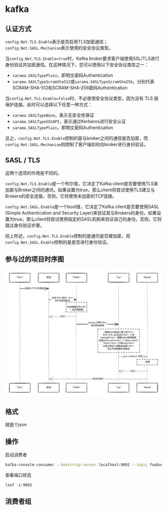 # kafka

## 认证方式

`config.Net.TLS.Enable`表示是否启用TLS加密通信；`config.Net.SASL.Mechanism`表示使用的安全协议类型。

当`config.Net.TLS.Enable=true`时，Kafka broker要求客户端使用SSL/TLS进行身份验证并加密通信。在这种情况下，您可以使用以下安全协议类型之一：

* `sarama.SASLTypePlain`，即明文密码Authentication
* `sarama.SASLTypeScramSha512`或`sarama.SASLTypeScramSha256`，分别代表SCRAM-SHA-512和SCRAM-SHA-256密码Authentication

当`config.Net.TLS.Enable=false`时，不必使用安全协议类型，因为没有 TLS 层保护连接。此时可以选择以下任意一种方式：

* `sarama.SASLTypeNone`，表示无安全性保证
* `sarama.SASLTypeGSSAPI`，表示通过Kerberos进行安全认证
* `sarama.SASLTypePlain`，即明文密码Authentication

总之，`config.Net.TLS.Enable`控制的是与broker之间的通信是否加密，而`config.Net.SASL.Mechanism`则控制了客户端如何向broker进行身份验证。



## SASL / TLS

这两个选项的作用是不同的。

`config.Net.TLS.Enable`是一个布尔值，它决定了Kafka client是否要使用TLS来加密与Broker之间的通讯。如果设置为true，那么client将尝试使用TLS建立与Brokers的安全连接。否则，它将使用未加密的TCP连接。

`config.Net.SASL.Enable`是一个bool值，它决定了Kafka client是否要使用SASL (Simple Authentication and Security Layer)来验证其与Brokers的身份。如果设置为true，那么client将尝试使用指定的SASL机制来验证自己的身份。否则，它将跳过身份验证步骤。

综上所述，`config.Net.TLS.Enable`控制的是通讯是否被加密，而`config.Net.SASL.Enable`控制的是是否进行身份验证。

## 参与过的项目时序图

<img src="../.gitbook/assets/file.excalidraw (1) (1).svg" alt="" class="gitbook-drawing">

## 格式

就是个json

## 操作

启动消费者

```sh
kafka-console-consumer --bootstrap-server localhost:9092 --topic foobar --from-beginning
```

查看端口状态

```
lsof -i:9092
```



##

## 消费者组
